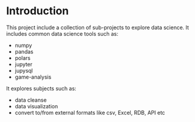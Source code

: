 # Introduction

This project include a collection of sub-projects to explore data science.
It includes common data science tools such as:

- numpy
- pandas
- polars
- jupyter
- jupysql
- game-analysis

It explores subjects such as:

- data cleanse
- data visualization
- convert to/from external formats like csv, Excel, RDB, API etc
